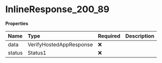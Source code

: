 # InlineResponse_200_89

**Properties**

| Name   | Type                    | Required | Description |
| :----- | :---------------------- | :------- | :---------- |
| data   | VerifyHostedAppResponse | ❌       |             |
| status | Status1                 | ❌       |             |
